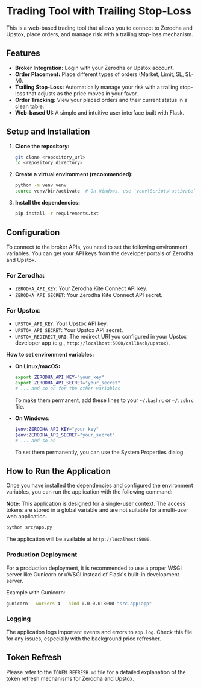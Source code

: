 # Trading Tool with Trailing Stop-Loss

This is a web-based trading tool that allows you to connect to Zerodha and Upstox, place orders, and manage risk with a trailing stop-loss mechanism.

## Features

- **Broker Integration:** Login with your Zerodha or Upstox account.
- **Order Placement:** Place different types of orders (Market, Limit, SL, SL-M).
- **Trailing Stop-Loss:** Automatically manage your risk with a trailing stop-loss that adjusts as the price moves in your favor.
- **Order Tracking:** View your placed orders and their current status in a clean table.
- **Web-based UI:** A simple and intuitive user interface built with Flask.

## Setup and Installation

1.  **Clone the repository:**
    ```bash
    git clone <repository_url>
    cd <repository_directory>
    ```

2.  **Create a virtual environment (recommended):**
    ```bash
    python -m venv venv
    source venv/bin/activate  # On Windows, use `venv\Scripts\activate`
    ```

3.  **Install the dependencies:**
    ```bash
    pip install -r requirements.txt
    ```

## Configuration

To connect to the broker APIs, you need to set the following environment variables. You can get your API keys from the developer portals of Zerodha and Upstox.

### For Zerodha:
- `ZERODHA_API_KEY`: Your Zerodha Kite Connect API key.
- `ZERODHA_API_SECRET`: Your Zerodha Kite Connect API secret.

### For Upstox:
- `UPSTOX_API_KEY`: Your Upstox API key.
- `UPSTOX_API_SECRET`: Your Upstox API secret.
- `UPSTOX_REDIRECT_URI`: The redirect URI you configured in your Upstox developer app (e.g., `http://localhost:5000/callback/upstox`).

**How to set environment variables:**

- **On Linux/macOS:**
  ```bash
  export ZERODHA_API_KEY="your_key"
  export ZERODHA_API_SECRET="your_secret"
  # ... and so on for the other variables
  ```
  To make them permanent, add these lines to your `~/.bashrc` or `~/.zshrc` file.

- **On Windows:**
  ```powershell
  $env:ZERODHA_API_KEY="your_key"
  $env:ZERODHA_API_SECRET="your_secret"
  # ... and so on
  ```
  To set them permanently, you can use the System Properties dialog.

## How to Run the Application

Once you have installed the dependencies and configured the environment variables, you can run the application with the following command:

**Note:** This application is designed for a single-user context. The access tokens are stored in a global variable and are not suitable for a multi-user web application.

```bash
python src/app.py
```

The application will be available at `http://localhost:5000`.

### Production Deployment

For a production deployment, it is recommended to use a proper WSGI server like Gunicorn or uWSGI instead of Flask's built-in development server.

Example with Gunicorn:
```bash
gunicorn --workers 4 --bind 0.0.0.0:8000 "src.app:app"
```

### Logging

The application logs important events and errors to `app.log`. Check this file for any issues, especially with the background price refresher.

## Token Refresh

Please refer to the `TOKEN_REFRESH.md` file for a detailed explanation of the token refresh mechanisms for Zerodha and Upstox.
